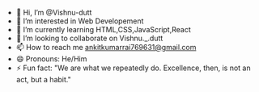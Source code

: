 - 👋 Hi, I’m @Vishnu-dutt
- 👀 I’m interested in Web Developement
- 🌱 I’m currently learning HTML,CSS,JavaScript,React
- 💞️ I’m looking to collaborate on Vishnu._.dutt
- 📫 How to reach me ankitkumarrai769631@gmail.com
- 😄 Pronouns: He/Him
- ⚡ Fun fact: "We are what we repeatedly do. Excellence, then, is not an act, but a habit."

<!---
Vishnu-dutt/Vishnu-dutt is a ✨ special ✨ repository because its `README.md` (this file) appears on your GitHub profile.
You can click the Preview link to take a look at your changes.
--->
